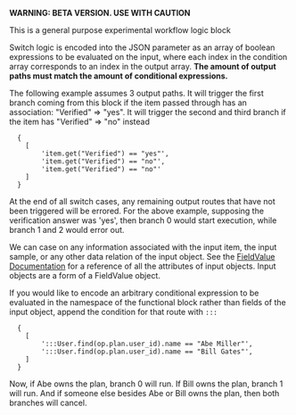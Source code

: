 **WARNING: BETA VERSION. USE WITH CAUTION**

This is a general purpose experimental workflow logic block

Switch logic is encoded into the JSON parameter as an array of boolean expressions to be evaluated on the input, where each index in the condition array corresponds to an index in the output array. **The amount of output paths must match the amount of conditional expressions.**

The following example assumes 3 output paths. It will trigger the first branch coming from this block if the item passed through has an association: "Verified" => "yes".
It will trigger the second and third branch if the item has "Verified" => "no" instead

```
  {
    [
        'item.get("Verified") == "yes"',
        'item.get("Verified") == "no"',
        'item.get("Verified") == "no"'
    ]
  }
```

At the end of all switch cases, any remaining output routes that have not been triggered will be errored. For the above example, supposing the verification answer was 'yes', then branch 0 would start execution, while branch 1 and 2 would error out.

We can case on any information associated with the input item, the input sample, or any other data relation of the input object. See the [FieldValue Documentation](http://klavinslab.org/aquarium/api/FieldValue.html) for a reference of all the attributes of input objects. Input objects are a form of a FieldValue object.

If you would like to encode an arbitrary conditional expression to be evaluated in the namespace of the functional block rather than fields of the input object, append the condition for that route with `:::`


```
  {
    [
        ':::User.find(op.plan.user_id).name == "Abe Miller"',
        ':::User.find(op.plan.user_id).name == "Bill Gates"',
    ]
  }
```

Now, if Abe owns the plan, branch 0 will run. If Bill owns the plan, branch 1 will run. And if someone else besides Abe or Bill owns the plan, then both branches will cancel. 

